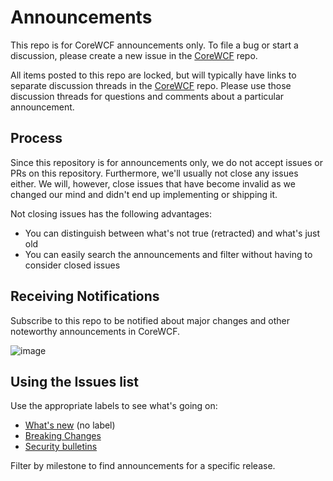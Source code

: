 # Announcements

This repo is for CoreWCF announcements only. To file a bug or start a discussion, please create a new issue in the [CoreWCF](https://github.com/CoreWCF/CoreWCF) repo.

All items posted to this repo are locked, but will typically have links to separate discussion threads in the [CoreWCF](https://github.com/CoreWCF/CoreWCF) repo. Please use those discussion threads for questions and comments about a particular announcement.

## Process

Since this repository is for announcements only, we do not accept issues or PRs on this repository. Furthermore, we'll usually not close any issues either. We will, however, close issues that have become invalid as we changed our mind and didn't end up implementing or shipping it.

Not closing issues has the following advantages:

* You can distinguish between what's not true (retracted) and what's just old
* You can easily search the announcements and filter without having to consider closed issues

## Receiving Notifications

Subscribe to this repo to be notified about major changes and other noteworthy announcements in CoreWCF.

![image](https://cloud.githubusercontent.com/assets/2212879/24160016/08a7c0d4-0e1e-11e7-9586-60e987d2f26b.png)

## Using the Issues list

Use the appropriate labels to see what's going on:

* [What's new](https://github.com/CoreWCF/announcements/issues) (no label)
* [Breaking Changes](https://github.com/CoreWCF/announcements/issues?q=is%3Aopen+is%3Aissue+label%3A%22Breaking+Change%22)
* [Security bulletins](https://github.com/CoreWCF/announcements/issues?q=is%3Aopen+is%3Aissue+label%3ASecurity)

Filter by milestone to find announcements for a specific release.

